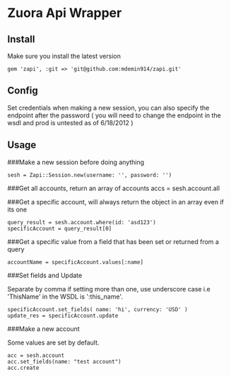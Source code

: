 # Zuora Api Wrapper

## Install
Make sure you install the latest version

	gem 'zapi', :git => 'git@github.com:mdemin914/zapi.git'

## Config
Set credentials when making a new session, you can also specify the endpoint after the password ( you will need to change the endpoint in the wsdl and prod is untested as of 6/18/2012 )

## Usage

###Make a new session before doing anything

	sesh = Zapi::Session.new(username: '', password: '')

###Get all accounts, return an array of accounts
	accs = sesh.account.all

###Get a specific account, will always return the object in an array even if its one

	query_result = sesh.account.where(id: 'asd123') 
	specificAccount = query_result[0]

###Get a specific value from a field that has been set or returned from a query

	accountName = specificAccount.values[:name]

###Set fields and Update

Separate by comma if setting more than one, use underscore case i.e 'ThisName' in the WSDL is ':this_name'.

	specificAccount.set_fields( name: 'hi', currency: 'USD' )
	update_res = specificAccount.update

###Make a new account

Some values are set by default.

	acc = sesh.account
	acc.set_fields(name: "test account")
	acc.create



